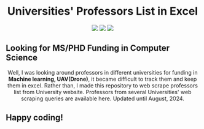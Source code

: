 
<h1 align="center">
  Universities' Professors List in Excel
</h1>

<p align="center">
 <img src="https://img.shields.io/github/last-commit/ahmedTareque/professors_list-web_scraping/master">
 <a href="https://github.com/ahmedTareque?tab=repositories"><img src="https://img.shields.io/github/stars/ahmedTareque?affiliations=OWNER%2CCOLLABORATOR&color=success"></a>
 <a href="https://github.com/ahmedTareque/?tab=followers"><img src="https://img.shields.io/github/followers/ahmedTareque?label=Followers&color=success"></a>
</p>


## Looking for MS/PHD Funding in Computer Science

<p align="center">
  Well, I was looking around professors in different universities for funding in <b>Machine learning, UAV(Drone)</b>, it became difficult to track them and keep them in excel. Rather than, I made this repository to web scrape professors list from University website. Professors from several Universities' web scraping queries are available here. Updated until August, 2024.
</p>


## Happy coding!


